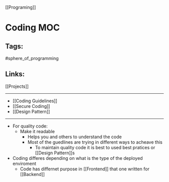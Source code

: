 [[Programing]]

# Coding MOC

## Tags:
#sphere_of_programming

## Links:
[[Projects]]

---

- [[Coding Guidelines]]
- [[Secure Coding]]
- [[Design Pattern]] 

---

- For quality code:
	- Make it readable
		- Helps you and others to understand the code
		- Most of the guedlines are trying in different ways to acheave this
			- To maintain quality code it is best to used best pratices or [[Design Pattern]]s
- Coding differes depending on what is the type of the deployed enviroment
	- Code has differnet purpose in [[Frontend]] that one written for [[Backend]]


